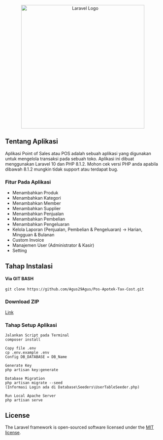 <p align="center"><a href="https://laravel.com" target="_blank"><img src="https://raw.githubusercontent.com/laravel/art/master/logo-lockup/5%20SVG/2%20CMYK/1%20Full%20Color/laravel-logolockup-cmyk-red.svg" width="400" alt="Laravel Logo"></a></p>

## Tentang Aplikasi
Aplikasi Point of Sales atau POS adalah sebuah aplikasi yang digunakan untuk mengelola transaksi pada sebuah toko. Aplikasi ini dibuat menggunakan Laravel 10 dan PHP 8.1.2. Mohon cek versi PHP anda apabila dibawah 8.1.2 mungkin tidak support atau terdapat bug.

### Fitur Pada Aplikasi 
- Menambahkan Produk
- Menambahkan Kategori
- Menambahkan Member
- Menambahkan Supplier
- Menambahkan Penjualan
- Menambahkan Pembelian
- Menambahkan Pengeluaran
- Kelola Laporan (Penjualan, Pembelian & Pengeluaran) -> Harian, Mingguan & Bulanan
- Custom Invoice
- Manajemen User (Administrator & Kasir)
- Setting

## Tahap Instalasi
#### Via GIT BASH
```
git clone https://github.com/Agus29Agus/Pos-Apotek-Tax-Cost.git
```

### Download ZIP
[Link](https://github.com/Agus29Agus/Pos-Apotek-Tax-Cost/archive/refs/heads/main.zip)

### Tahap Setup Aplikasi
```
Jalankan Script pada Terminal
composer install
```

```
Copy file .env
cp .env.example .env
Config DB_DATABASE = DB_Name
```

```
Generate Key
php artisan key:generate
```

```
Database Migration
php artisan migrate --seed
(Informasi Login ada di Database\Seeders\UserTableSeeder.php)
```

```
Run Local Apache Server
php artisan serve
```

## License

The Laravel framework is open-sourced software licensed under the [MIT license](https://opensource.org/licenses/MIT).
